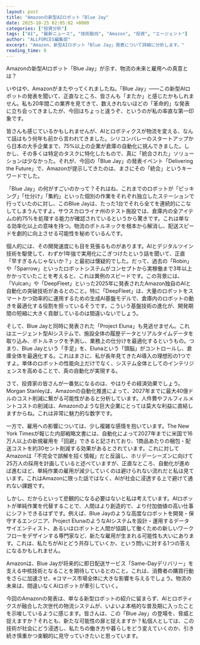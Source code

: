 ```yaml
---
layout: post
title: "Amazonの新型AIロボット「Blue Jay"
date: 2025-10-25 02:05:02 +0000
categories: ["投資分析"]
tags: ["AI", "最新ニュース", "技術動向", "Amazon", "投資", "エージェント"]
author: "ALLFORCES編集部"
excerpt: "Amazon、新型AIロボット「Blue Jay」発表について詳細に分析します。"
reading_time: 8
---
```


Amazonの新型AIロボット「Blue Jay」が示す、物流の未来と雇用への真意とは？

いやはや、Amazonがまたやってくれましたね。「Blue Jay」――この新型AIロボットの発表を聞いて、正直なところ、皆さんも「またか」と感じたかもしれません。私も20年間この業界を見てきて、数えきれないほどの「革命的」な発表に立ち会ってきましたが、今回はちょっと違うぞ、というのが私の率直な第一印象です。

皆さんも感じているかもしれませんが、AIとロボティクスが物流を変える、なんて話はもう何年も前から言われてきました。シリコンバレーのスタートアップから日本の大手企業まで、75%以上の企業が倉庫の自動化に挑んできました。しかし、その多くは特定のタスクに特化したもので、真に「統合された」ソリューションは少なかった。それが、今回の「Blue Jay」の発表イベント「Delivering the Future」で、Amazonが提示してきたのは、まさにその「統合」というキーワードでした。

「Blue Jay」の何がすごいのかって？それはね、これまでのロボットが「ピッキング」「仕分け」「集約」といった個別の作業をそれぞれ独立したステーションで行っていたのに対し、このBlue Jayは、たった1台でそれら全てを連続的にこなしてしまうんですよ。サウスカロライナ州のテスト施設では、倉庫内の全アイテムの約75%を処理する能力が確認されているというから驚きです。これは単なる効率化以上の意味を持つ。物流のボトルネックを根本から解消し、配送スピードを劇的に向上させる可能性を秘めているんです。

個人的には、その開発速度にも目を見張るものがあります。AIとデジタルツイン技術を駆使して、わずか1年強で実用化にこぎつけたという話を聞いて、正直「早すぎるんじゃないか？」と最初は懐疑的でした。だって、過去の「Robin」や「Sparrow」といったロボットシステムがコンセプトから実稼働まで3年以上かかっていたことを考えると、これは異例のスピードです。この背景には、「Vulcan」や「DeepFleet」といった2025年に発表されたAmazon独自のAIと自動化の突破技術があるとのこと。特に「DeepFleet」は、大量のロボットをスマートかつ効率的に運用するための生成AI基盤モデルで、倉庫内のロボットの動きを最適化する役割を担っているそうです。こういう基盤技術の進化が、開発期間の短縮に大きく貢献しているのは間違いないでしょう。

そして、Blue Jayと同時に発表された「Project Eluna」も見逃せません。これはエージェント型AIシステムで、施設全体の履歴データとリアルタイムデータを取り込み、ボトルネックを予測し、業務上の仕分けを最適化するというもの。つまり、Blue Jayという「手足」を、Elunaという「頭脳」がコントロールし、倉庫全体を最適化する。これはまさに、私が長年見てきたAI導入の理想形の1つですよ。単体のロボットの性能向上だけでなく、システム全体としてのインテリジェンスを高めることで、真の自動化が実現する。

さて、投資家の皆さんが一番気になるのは、やはりその経済効果でしょう。Morgan Stanleyは、Amazonの自動化推進によって、2027年までに最大40億ドルのコスト削減に繋がる可能性があると分析しています。人件費やフルフィルメントコストの削減は、Amazonのような巨大企業にとっては莫大な利益に直結しますからね。これは非常に魅力的な数字です。

一方で、雇用への影響については、少し複雑な感情を抱いています。The New York Timesが報じた内部戦略文書には、自動化によって2027年までに米国で16万人以上の新規雇用を「回避」できると記されており、1商品あたりの梱包・配送コストを約30セント削減する効果があるとされています。これに対してAmazonは「不完全で誤解を招く情報」だと反論し、ホリデーシーズンに向けて25万人の採用を計画していると述べていますが、正直なところ、自動化が進めば進むほど、単純作業の雇用が減少していくのは避けられない流れだと私は見ています。これはAmazonに限った話ではなく、AIが社会に浸透する上で避けて通れない課題です。

しかし、だからといって悲観的になる必要はないと私は考えています。AIロボットが単純作業を代替することで、人間はより創造的で、より付加価値の高い仕事にシフトできるはずです。例えば、Blue Jayのような高度なロボットを開発・保守するエンジニア、Project ElunaのようなAIシステムを設計・運用するデータサイエンティスト、あるいはロボットと人間が協調して働くための新しいワークフローをデザインする専門家など、新たな雇用が生まれる可能性も大いにあります。これは、私たちがAIとどう共存していくか、という問いに対する1つの答えになるかもしれません。

Amazonは、Blue Jayが将来的に即日配送サービス「Same-Dayデリバリー」を支える中核技術となることを期待しているとのこと。これは、消費者の購買行動をさらに加速させ、eコマース市場全体に大きな影響を与えるでしょう。物流の未来は、間違いなくAIロボットが牽引していく。

今回のAmazonの発表は、単なる新型ロボットの紹介に留まらず、AIとロボティクスが融合した次世代の物流システムが、いよいよ本格的な普及期に入ったことを示唆しているように感じます。皆さんは、この「Blue Jay」の登場を、脅威と捉えますか？それとも、新たな可能性の扉と捉えますか？私個人としては、この技術が社会にどう浸透し、私たちの働き方や暮らしをどう変えていくのか、引き続き慎重かつ楽観的に見守っていきたいと思っています。

